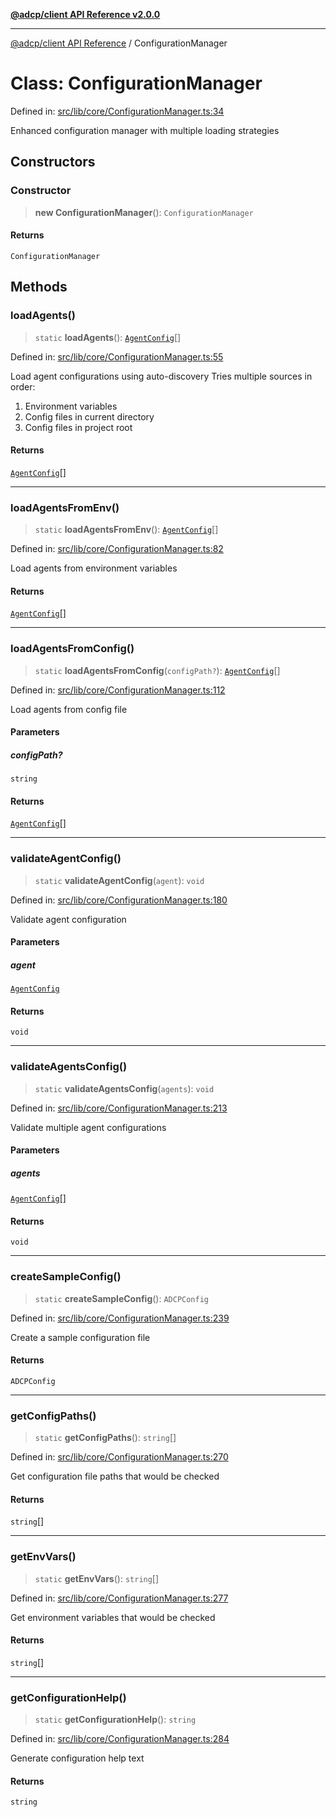 [**@adcp/client API Reference v2.0.0**](../README.md)

***

[@adcp/client API Reference](../README.md) / ConfigurationManager

# Class: ConfigurationManager

Defined in: [src/lib/core/ConfigurationManager.ts:34](https://github.com/adcontextprotocol/adcp-client/blob/add23254eadaef025ae9fbe49b40948f459b98ff/src/lib/core/ConfigurationManager.ts#L34)

Enhanced configuration manager with multiple loading strategies

## Constructors

### Constructor

> **new ConfigurationManager**(): `ConfigurationManager`

#### Returns

`ConfigurationManager`

## Methods

### loadAgents()

> `static` **loadAgents**(): [`AgentConfig`](../interfaces/AgentConfig.md)[]

Defined in: [src/lib/core/ConfigurationManager.ts:55](https://github.com/adcontextprotocol/adcp-client/blob/add23254eadaef025ae9fbe49b40948f459b98ff/src/lib/core/ConfigurationManager.ts#L55)

Load agent configurations using auto-discovery
Tries multiple sources in order:
1. Environment variables
2. Config files in current directory
3. Config files in project root

#### Returns

[`AgentConfig`](../interfaces/AgentConfig.md)[]

***

### loadAgentsFromEnv()

> `static` **loadAgentsFromEnv**(): [`AgentConfig`](../interfaces/AgentConfig.md)[]

Defined in: [src/lib/core/ConfigurationManager.ts:82](https://github.com/adcontextprotocol/adcp-client/blob/add23254eadaef025ae9fbe49b40948f459b98ff/src/lib/core/ConfigurationManager.ts#L82)

Load agents from environment variables

#### Returns

[`AgentConfig`](../interfaces/AgentConfig.md)[]

***

### loadAgentsFromConfig()

> `static` **loadAgentsFromConfig**(`configPath?`): [`AgentConfig`](../interfaces/AgentConfig.md)[]

Defined in: [src/lib/core/ConfigurationManager.ts:112](https://github.com/adcontextprotocol/adcp-client/blob/add23254eadaef025ae9fbe49b40948f459b98ff/src/lib/core/ConfigurationManager.ts#L112)

Load agents from config file

#### Parameters

##### configPath?

`string`

#### Returns

[`AgentConfig`](../interfaces/AgentConfig.md)[]

***

### validateAgentConfig()

> `static` **validateAgentConfig**(`agent`): `void`

Defined in: [src/lib/core/ConfigurationManager.ts:180](https://github.com/adcontextprotocol/adcp-client/blob/add23254eadaef025ae9fbe49b40948f459b98ff/src/lib/core/ConfigurationManager.ts#L180)

Validate agent configuration

#### Parameters

##### agent

[`AgentConfig`](../interfaces/AgentConfig.md)

#### Returns

`void`

***

### validateAgentsConfig()

> `static` **validateAgentsConfig**(`agents`): `void`

Defined in: [src/lib/core/ConfigurationManager.ts:213](https://github.com/adcontextprotocol/adcp-client/blob/add23254eadaef025ae9fbe49b40948f459b98ff/src/lib/core/ConfigurationManager.ts#L213)

Validate multiple agent configurations

#### Parameters

##### agents

[`AgentConfig`](../interfaces/AgentConfig.md)[]

#### Returns

`void`

***

### createSampleConfig()

> `static` **createSampleConfig**(): `ADCPConfig`

Defined in: [src/lib/core/ConfigurationManager.ts:239](https://github.com/adcontextprotocol/adcp-client/blob/add23254eadaef025ae9fbe49b40948f459b98ff/src/lib/core/ConfigurationManager.ts#L239)

Create a sample configuration file

#### Returns

`ADCPConfig`

***

### getConfigPaths()

> `static` **getConfigPaths**(): `string`[]

Defined in: [src/lib/core/ConfigurationManager.ts:270](https://github.com/adcontextprotocol/adcp-client/blob/add23254eadaef025ae9fbe49b40948f459b98ff/src/lib/core/ConfigurationManager.ts#L270)

Get configuration file paths that would be checked

#### Returns

`string`[]

***

### getEnvVars()

> `static` **getEnvVars**(): `string`[]

Defined in: [src/lib/core/ConfigurationManager.ts:277](https://github.com/adcontextprotocol/adcp-client/blob/add23254eadaef025ae9fbe49b40948f459b98ff/src/lib/core/ConfigurationManager.ts#L277)

Get environment variables that would be checked

#### Returns

`string`[]

***

### getConfigurationHelp()

> `static` **getConfigurationHelp**(): `string`

Defined in: [src/lib/core/ConfigurationManager.ts:284](https://github.com/adcontextprotocol/adcp-client/blob/add23254eadaef025ae9fbe49b40948f459b98ff/src/lib/core/ConfigurationManager.ts#L284)

Generate configuration help text

#### Returns

`string`
